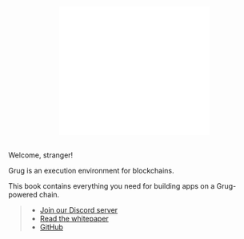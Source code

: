 <div align="center">
  <img src="left-curve.svg" alt="grug" width="300" style="margin: 1em 0;">
</div>

Welcome, stranger!

Grug is an execution environment for blockchains.

This book contains everything you need for building apps on a Grug-powered chain.

> - [Join our Discord server](https://discord.gg/NAjWt8FQcs)
> - [Read the whitepaper](https://leftcurve.software/grug.html)
> - [GitHub](https://github.com/left-curve/grug)
